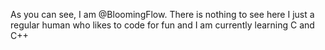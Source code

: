 As you can see, I am @BloomingFlow. There is nothing to see here
I just a regular human who likes to code for fun and I am currently learning C and C++
